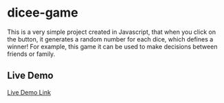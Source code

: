 # dicee-game
This is a very simple project created in Javascript, that when you click on the button, it generates a random number for each dice, which defines a winner! For example, this game it can be used to make decisions between friends or family. 

## Live Demo
<a href="https://gfrancoarq.github.io/dicee-game" target="_blank" class="text-white">Live Demo Link</a>
